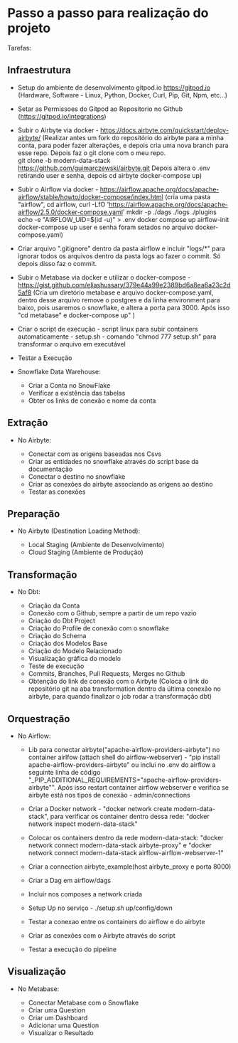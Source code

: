 # Passo a passo para realização do projeto

Tarefas:

## Infraestrutura

- Setup do ambiente de desenvolvimento gitpod.io https://gitpod.io (Hardware, Software - Linux, Python, Docker, Curl, Pip, Git, Npm, etc...)

- Setar as Permissoes do Gitpod ao Repositorio no Github (https://gitpod.io/integrations)

- Subir o Airbyte via docker - https://docs.airbyte.com/quickstart/deploy-airbyte/ (Realizar antes um fork do repositório do airbyte para a minha conta, para poder fazer alterações, e depois cria uma nova branch para esse repo. Depois faz o git clone com o meu repo.  
git clone -b modern-data-stack https://github.com/guimarczewski/airbyte.git 
Depois altera o .env retirando user e senha, depois 
cd airbyte
docker-compose up)

- Subir o Airflow via docker - https://airflow.apache.org/docs/apache-airflow/stable/howto/docker-compose/index.html (cria uma pasta "airflow", 
cd airflow, curl -LfO 'https://airflow.apache.org/docs/apache-airflow/2.5.0/docker-compose.yaml'
mkdir -p ./dags ./logs ./plugins
echo -e "AIRFLOW_UID=$(id -u)" > .env
docker compose up airflow-init
docker-compose up
user e senha foram setados no arquivo docker-compose.yaml)

- Criar arquivo ".gitignore" dentro da pasta airflow e incluir "logs/*" para ignorar todos os arquivos dentro da pasta logs ao fazer o commit. Só depois disso faz o commit.

- Subir o Metabase via docker e utilizar o docker-compose - https://gist.github.com/eliashussary/379e44a99e2389bd6a8ea6a23c2d5af8 (Cria um diretório metabase e arquivo docker-compose.yaml, dentro desse arquivo remove o postgres e da linha environment para baixo, pois usaremos o snowflake, e altera a porta para 3000. Após isso "cd metabase" e docker-compose up" )

- Criar o script de execução - script linux para subir containers automaticamente - setup.sh - comando "chmod 777 setup.sh" para transformar o arquivo em executável

- Testar a Execução

- Snowflake Data Warehouse:
    
    - Criar a Conta no SnowFlake
    - Verificar a existência das tabelas
    - Obter os links de conexão e nome da conta


## Extração

- No Airbyte:

    - Conectar com as origens baseadas nos Csvs
    - Criar as entidades no snowflake através do script base da documentação
    - Conectar o destino no snowflake
    - Criar as conexões do airbyte associando as origens ao destino
    - Testar as conexões


## Preparação

- No Airbyte (Destination Loading Method):

    - Local Staging (Ambiente de Desenvolvimento)
    - Cloud Staging (Ambiente de Produção)


## Transformação

- No Dbt:

    - Criação da Conta
    - Conexão com o Github, sempre a partir de um repo vazio
    - Criação do Dbt Project
    - Criação do Profile de conexão com o snowflake
    - Criação do Schema
    - Criação dos Modelos Base
    - Criação do Modelo Relacionado
    - Visualização gráfica do modelo
    - Teste de execução
    - Commits, Branches, Pull Requests, Merges no Github
    - Obtenção do link de conexão com o Airbyte (Coloca o link do repositório git na aba transformation dentro da última conexão no airbyte, para quando finalizar o job rodar a transformação dbt)


## Orquestração

- No Airflow:

    - Lib para conectar airbyte("apache-airflow-providers-airbyte") no container airlfow (attach shell do airflow-webserver)  - "pip install apache-airflow-providers-airbyte" ou inclui no .env do airflow a seguinte linha de código "_PIP_ADDITIONAL_REQUIREMENTS="apache-airflow-providers-airbyte"". Após isso restart container airflow webserver e verifica se airbyte está nos tipos de conexão - admin/connections

    - Criar a Docker network  - "docker network create modern-data-stack", para verificar os container dentro dessa rede: "docker network inspect modern-data-stack"

    - Colocar os containers dentro da rede modern-data-stack: "docker network connect modern-data-stack airbyte-proxy" e "docker network connect modern-data-stack airflow-airflow-webserver-1"

    - Criar a connection airbyte_example(host airbyte_proxy e porta 8000)

    - Criar a Dag em airflow/dags

    - Incluir nos composes a network criada

    - Setup Up no serviço - ./setup.sh up/config/down

    - Testar a conexao entre os containers do airflow e do airbyte 

    - Criar as conexões com o Airbyte através do script  

    - Testar a execução do pipeline  

## Visualização

- No Metabase:

    - Conectar Metabase com o Snowflake 
    - Criar uma Question  
    - Criar um Dashboard 
    - Adicionar uma Question 
    - Visualizar o Resultado  
